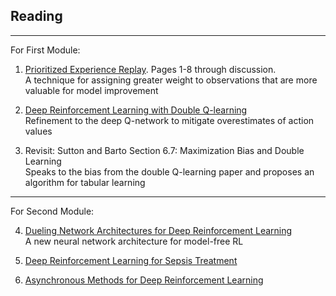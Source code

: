 ## Reading

---

For First Module:  

1. [Prioritized Experience Replay](https://arxiv.org/abs/1511.05952). Pages 1-8 through discussion.   
A technique for assigning greater weight to observations that are more valuable for model improvement

2. [Deep Reinforcement Learning with Double Q-learning](https://arxiv.org/abs/1509.06461)  
Refinement to the deep Q-network to mitigate overestimates of action values

3. Revisit: Sutton and Barto Section 6.7: Maximization Bias and Double Learning  
Speaks to the bias from the double Q-learning paper and proposes an algorithm for tabular learning

---

For Second Module:  

4. [Dueling Network Architectures for Deep Reinforcement Learning
](https://arxiv.org/abs/1511.06581)  
A new neural network architecture for model-free RL

5. [Deep Reinforcement Learning for Sepsis Treatment](https://arxiv.org/pdf/1711.09602.pdf)

6. [Asynchronous Methods for Deep Reinforcement Learning](https://arxiv.org/abs/1602.01783)